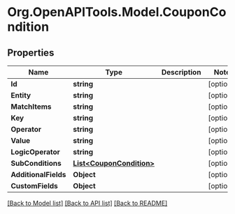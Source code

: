 # Org.OpenAPITools.Model.CouponCondition

## Properties

Name | Type | Description | Notes
------------ | ------------- | ------------- | -------------
**Id** | **string** |  | [optional] 
**Entity** | **string** |  | [optional] 
**MatchItems** | **string** |  | [optional] 
**Key** | **string** |  | [optional] 
**Operator** | **string** |  | [optional] 
**Value** | **string** |  | [optional] 
**LogicOperator** | **string** |  | [optional] 
**SubConditions** | [**List&lt;CouponCondition&gt;**](CouponCondition.md) |  | [optional] 
**AdditionalFields** | **Object** |  | [optional] 
**CustomFields** | **Object** |  | [optional] 

[[Back to Model list]](../README.md#documentation-for-models) [[Back to API list]](../README.md#documentation-for-api-endpoints) [[Back to README]](../README.md)

